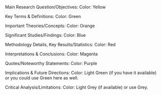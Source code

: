 Main Research Question/Objectives:
Color: Yellow

Key Terms & Definitions:
Color: Green

Important Theories/Concepts:
Color: Orange

Significant Studies/Findings:
Color: Blue

Methodology Details, Key Results/Statistics:
Color: Red

Interpretations & Conclusions:
Color: Magenta

Quotes/Noteworthy Statements:
Color: Purple

Implications & Future Directions:
Color: Light Green (if you have it available) or you could use Green here as well.

Critical Analysis/Limitations:
Color: Light Grey (if available) or use Grey.